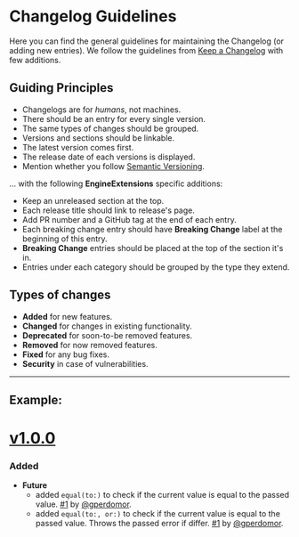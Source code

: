 # Changelog Guidelines

Here you can find the general guidelines for maintaining the Changelog (or adding new entries). We follow the guidelines from [Keep a Changelog](http://keepachangelog.com/en/1.0.0/) with few additions.

## Guiding Principles

* Changelogs are for _humans_, not machines.
* There should be an entry for every single version.
* The same types of changes should be grouped.
* Versions and sections should be linkable.
* The latest version comes first.
* The release date of each versions is displayed.
* Mention whether you follow [Semantic Versioning](http://semver.org/spec/v2.0.0.html).

... with the following **EngineExtensions** specific additions:

* Keep an unreleased section at the top.
* Each release title should link to release's page.
* Add PR number and a GitHub tag at the end of each entry.
* Each breaking change entry should have **Breaking Change** label at the beginning of this entry.
* **Breaking Change** entries should be placed at the top of the section it's in.
* Entries under each category should be grouped by the type they extend.

## Types of changes

* **Added** for new features.
* **Changed** for changes in existing functionality.
* **Deprecated** for soon-to-be removed features.
* **Removed** for now removed features.
* **Fixed** for any bug fixes.
* **Security** in case of vulnerabilities.

---

## Example:

# [v1.0.0](https://github.com/vapor-community/engine-extensions/releases/tag/1.0.0)

### Added

* **Future**
  * added `equal(to:)` to check if the current value is equal to the passed value. [#1](https://github.com/vapor-community/engine-extensions/pull/1) by [@gperdomor](https://github.com/gperdomor).
  * added `equal(to:, or:)` to check if the current value is equal to the passed value. Throws the passed error if differ. [#1](https://github.com/vapor-community/engine-extensions/pull/1) by [@gperdomor](https://github.com/gperdomor).
